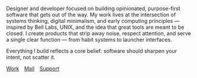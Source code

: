 Designer and developer focused on building opinionated, purpose-first software that gets out of the way. My work lives at the intersection of systems thinking, digital minimalism, and early computing principles — inspired by Bell Labs, UNIX, and the idea that great tools are meant to be closed. I create products that strip away noise, respect attention, and serve a single clear function — from habit systems to launcher interfaces.

Everything I build reflects a core belief: software should sharpen your intent, not scatter it.

[Work](https://hayleyjolliffe.co)&emsp;[Mail](mailto:hayleyjolliffe@proton.me)&emsp;[Support](https://ko-fi.com/hayleyjolliffe)
